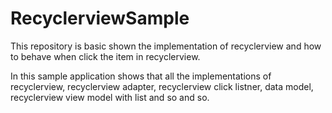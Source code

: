# RecyclerviewSample
 This repository is basic shown the implementation of recyclerview and how to behave when click the item in recyclerview.


In this sample application shows that all the implementations of recyclerview, recyclerview adapter, recyclerview click listner, data model, recyclerview view model with list and so and so.

